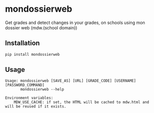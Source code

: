 # mondossierweb

Get grades and detect changes in your grades, on schools using mon dossier web (mdw.(school domain))

## Installation

```bash
pip install mondossierweb
```

## Usage

```
Usage: mondossierweb [SAVE_AS] [URL] [GRADE_CODE] [USERNAME] [PASSWORD_COMMAND]  
       mondossierweb --help 

Environment variables:
    MDW_USE_CACHE: if set, the HTML will be cached to mdw.html and will be reused if it exists.
```
